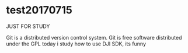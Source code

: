 # test20170715
JUST FOR  STUDY

Git is a distributed version control system.
Git is free software distributed under the GPL
today i study how to use DJI SDK, its funny
